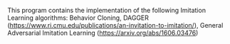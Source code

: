 This program contains the implementation of the following Imitation Learning algorithms: Behavior Cloning, DAGGER (https://www.ri.cmu.edu/publications/an-invitation-to-imitation/), General Adversarial Imitation Learning (https://arxiv.org/abs/1606.03476)
